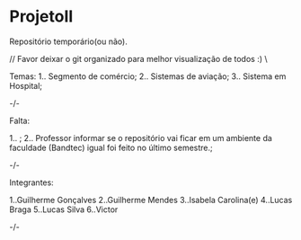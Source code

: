 # ProjetoII

Repositório temporário(ou não).

// Favor deixar o git organizado para melhor visualização de todos :) \\

Temas:
1.. Segmento de comércio;
2.. Sistemas de aviação;
3.. Sistema em Hospital;

-/-

Falta:

1.. <Nome do Projeto>;
2.. Professor informar se o repositório vai ficar em um ambiente da faculdade (Bandtec) igual foi feito no último semestre.;

-/-

Integrantes:

1..Guilherme Gonçalves
2..Guilherme Mendes 
3..Isabela Carolina(e)
4..Lucas Braga
5..Lucas Silva
6..Victor

-/-
